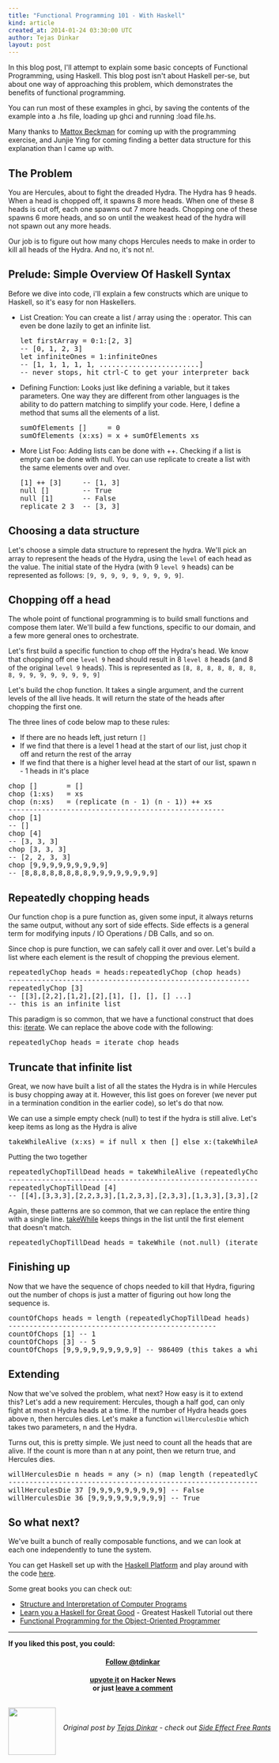 ```yaml
---
title: "Functional Programming 101 - With Haskell"
kind: article
created_at: 2014-01-24 03:30:00 UTC
author: Tejas Dinkar
layout: post
---
```

<p>In this blog post, I&#39;ll attempt to explain some basic concepts of Functional Programming, using Haskell. This blog post isn&#39;t about Haskell per-se, but about one way of approaching this problem, which demonstrates the benefits of functional programming.</p> <p>You can run most of these examples in ghci, by saving the contents of the example into a .hs file, loading up ghci and running :load file.hs.</p> <p>Many thanks to <a href="http://www.iit.edu/csl/cs/faculty/beckman_mattox.shtml">Mattox Beckman</a> for coming up with the programming exercise, and Junjie Ying for coming finding a better data structure for this explanation than I came up with.</p><h2 id='the-problem'>The Problem</h2><p>You are Hercules, about to fight the dreaded Hydra. The Hydra has 9 heads. When a head is chopped off, it spawns 8 more heads. When one of these 8 heads is cut off, each one spawns out 7 more heads. Chopping one of these spawns 6 more heads, and so on until the weakest head of the hydra will not spawn out any more heads.</p> <p>Our job is to figure out how many chops Hercules needs to make in order to kill all heads of the Hydra. And no, it&#39;s not n!.</p><h2 id='prelude-simple-overview-of-haskell-syntax'>Prelude: Simple Overview Of Haskell Syntax</h2><p>Before we dive into code, i&#39;ll explain a few constructs which are unique to Haskell, so it&#39;s easy for non Haskellers.</p> <ul><li>List Creation: You can create a list / array using the : operator. This can even be done lazily to get an infinite list. <script src="https://gist.github.com/24df70ad958b0ba87e37.js?file=basics-1.hs"></script><noscript>  <pre>let firstArray = 0:1:[2, 3]<br />-- [0, 1, 2, 3]<br />let infiniteOnes = 1:infiniteOnes<br />-- [1, 1, 1, 1, 1, ........................]<br />-- never stops, hit ctrl-C to get your interpreter back</pre></noscript></li><li>Defining Function: Looks just like defining a variable, but it takes parameters. One way they are different from other languages is the ability to do pattern matching to simplify your code. Here, I define a method that sums all the elements of a list. <script src="https://gist.github.com/24df70ad958b0ba87e37.js?file=basics-2.hs"></script><noscript>  <pre>sumOfElements []     = 0<br />sumOfElements (x:xs) = x + sumOfElements xs</pre></noscript></li><li>More List Foo: Adding lists can be done with ++. Checking if a list is empty can be done with null. You can use replicate to create a list with the same elements over and over. <script src="https://gist.github.com/24df70ad958b0ba87e37.js?file=basics-3.hs"></script><noscript>  <pre>[1] ++ [3]     -- [1, 3]<br />null []        -- True<br />null [1]       -- False<br />replicate 2 3  -- [3, 3]</pre></noscript></li></ul><h2 id='choosing-a-data-structure'>Choosing a data structure</h2><p>Let&#39;s choose a simple data structure to represent the hydra. We&#39;ll pick an array to represent the heads of the Hydra, using the <code>level</code> of each head as the value. The initial state of the Hydra (with 9 <code>level 9</code> heads) can be represented as follows: <code>[9, 9, 9, 9, 9, 9, 9, 9, 9]</code>.</p><h2 id='chopping-off-a-head'>Chopping off a head</h2><p>The whole point of functional programming is to build small functions and compose them later. We&#39;ll build a few functions, specific to our domain, and a few more general ones to orchestrate.</p> <p>Let&#39;s first build a specific function to chop off the Hydra&#39;s head. We know that chopping off one <code>level 9</code> head should result in 8 <code>level 8</code> heads (and 8 of the original <code>level 9</code> heads). This is represented as <code>[8, 8, 8, 8, 8, 8, 8, 8, 9, 9, 9, 9, 9, 9, 9, 9]</code></p> <p>Let&#39;s build the chop function. It takes a single argument, and the current levels of the all live heads. It will return the state of the heads after chopping the first one.</p> <p>The three lines of code below map to these rules:</p> <ul><li>If there are no heads left, just return <code>[]</code></li><li>If we find that there is a level 1 head at the start of our list, just chop it off and return the rest of the array</li><li>If we find that there is a higher level head at the start of our list, spawn n - 1 heads in it&#39;s place</li></ul> <p><script src="https://gist.github.com/24df70ad958b0ba87e37.js?file=chop.hs"></script><noscript>  <pre>chop []       = []<br />chop (1:xs)   = xs<br />chop (n:xs)   = (replicate (n - 1) (n - 1)) ++ xs<br />----------------------------------------------------<br />chop [1]<br />-- []<br />chop [4]<br />-- [3, 3, 3]<br />chop [3, 3, 3]<br />-- [2, 2, 3, 3]<br />chop [9,9,9,9,9,9,9,9,9]<br />-- [8,8,8,8,8,8,8,8,9,9,9,9,9,9,9,9]</pre></noscript></p><h2 id='repeatedly-chopping-heads'>Repeatedly chopping heads</h2><p>Our function chop is a pure function as, given some input, it always returns the same output, without any sort of side effects. Side effects is a general term for modifying inputs / IO Operations / DB Calls, and so on.</p> <p>Since chop is pure function, we can safely call it over and over. Let&#39;s build a list where each element is the result of chopping the previous element. <script src="https://gist.github.com/24df70ad958b0ba87e37.js?file=repeatedly-chop1.hs"></script><noscript>  <pre>repeatedlyChop heads = heads:repeatedlyChop (chop heads)<br />----------------------------------------------------------<br />repeatedlyChop [3]<br />-- [[3],[2,2],[1,2],[2],[1], [], [], [] ...]<br />-- this is an infinite list</pre></noscript></p> <p>This paradigm is so common, that we have a functional construct that does this: <a href="http://hackage.haskell.org/package/base-4.6.0.1/docs/Prelude.html#v:iterate">iterate</a>. We can replace the above code with the following: <script src="https://gist.github.com/24df70ad958b0ba87e37.js?file=repeatedly-chop2.hs"></script><noscript>  <pre>repeatedlyChop heads = iterate chop heads</pre></noscript></p><h2 id='truncate-that-infinite-list'>Truncate that infinite list</h2><p>Great, we now have built a list of all the states the Hydra is in while Hercules is busy chopping away at it. However, this list goes on forever (we never put in a termination condition in the earlier code), so let&#39;s do that now.</p> <p>We can use a simple empty check (null) to test if the hydra is still alive. Let&#39;s keep items as long as the Hydra is alive <script src="https://gist.github.com/24df70ad958b0ba87e37.js?file=takewhilealive.hs"></script><noscript>  <pre>takeWhileAlive (x:xs) = if null x then [] else x:(takeWhileAlive xs)</pre></noscript></p> <p>Putting the two together <script src="https://gist.github.com/24df70ad958b0ba87e37.js?file=iteratethroughheads.hs"></script><noscript>  <pre>repeatedlyChopTillDead heads = takeWhileAlive (repeatedlyChopTillDead heads)<br />----------------------------------------------------------------------------<br />repeatedlyChopTillDead [4]<br />-- [[4],[3,3,3],[2,2,3,3],[1,2,3,3],[2,3,3],[1,3,3],[3,3],[2,2,3],[1,2,3],[2,3],[1,3],[3],[2,2],[1,2],[2],[1]]</pre></noscript></p> <p>Again, these patterns are so common, that we can replace the entire thing with a single line. <a href="http://hackage.haskell.org/package/base-4.6.0.1/docs/Prelude.html#v:takeWhile">takeWhile</a> keeps things in the list until the first element that doesn&#39;t match. <script src="https://gist.github.com/24df70ad958b0ba87e37.js?file=repeatedly-simple.hs"></script><noscript>  <pre>repeatedlyChopTillDead heads = takeWhile (not.null) (iterate chop heads)</pre></noscript></p><h2 id='finishing-up'>Finishing up</h2><p>Now that we have the sequence of chops needed to kill that Hydra, figuring out the number of chops is just a matter of figuring out how long the sequence is. <script src="https://gist.github.com/24df70ad958b0ba87e37.js?file=count-chops.hs"></script><noscript>  <pre>countOfChops heads = length (repeatedlyChopTillDead heads)<br />--------------------------------------------------<br />countOfChops [1] -- 1<br />countOfChops [3] -- 5<br />countOfChops [9,9,9,9,9,9,9,9,9] -- 986409 (this takes a while)</pre></noscript></p><h2 id='extending'>Extending</h2><p>Now that we&#39;ve solved the problem, what next? How easy is it to extend this? Let&#39;s add a new requirement: Hercules, though a half god, can only fight at most n Hydra heads at a time. If the number of Hydra heads goes above n, then hercules dies. Let&#39;s make a function <code>willHerculesDie</code> which takes two parameters, n and the Hydra.</p> <p>Turns out, this is pretty simple. We just need to count all the heads that are alive. If the count is more than n at any point, then we return true, and Hercules dies. <script src="https://gist.github.com/24df70ad958b0ba87e37.js?file=herculeswilldie.hs"></script><noscript>  <pre>willHerculesDie n heads = any (> n) (map length (repeatedlyChopTillDead heads))<br />----------------------------------------------------------------------------<br />willHerculesDie 37 [9,9,9,9,9,9,9,9,9] -- False<br />willHerculesDie 36 [9,9,9,9,9,9,9,9,9] -- True</pre></noscript></p><h2 id='so-what-next'>So what next?</h2><p>We&#39;ve built a bunch of really composable functions, and we can look at each one independently to tune the system.</p> <p>You can get Haskell set up with the <a href="http://www.haskell.org/platform/">Haskell Platform</a> and play around with the code <a href="https://gist.github.com/gja/24df70ad958b0ba87e37/#file-hydra-hs">here</a>.</p> <p>Some great books you can check out:</p> <ul><li><a href="http://mitpress.mit.edu/sicp/full-text/book/book.html">Structure and Interpretation of Computer Programs</a></li><li><a href="http://learnyouahaskell.com/">Learn you a Haskell for Great Good</a> - Greatest Haskell Tutorial out there</li><li><a href="https://leanpub.com/fp-oo">Functional Programming for the Object-Oriented Programmer</a></li></ul> <p><hr /><b>If you liked this post, you could:</b><br /> <h4 style="text-align: center;">  <a class="twitter-follow-button" data-show-count="false" href="https://twitter.com/tdinkar">Follow @tdinkar</a></h4> <div style="text-align: center;">  <b><a href="http://news.ycombinator.com/item?id=7113259">upvote it</a> on Hacker News</b></div> <div style="text-align: center;">  <b>or just <a href="http://www.blogger.com/comment.g?blogID=9188785269813520484&postID=5931143789690992852">leave a comment</a></b></div> <br/></p><div class="author">
  <img src="http://nilenso.com/images/people/gja-200.png" style="width: 96px; height: 96;">
  <span style="position: absolute; padding: 32px 15px;">
    <i>Original post by <a href="http://twitter.com/tdinkar">Tejas Dinkar</a> - check out <a href="http://blog.gja.in/">Side Effect Free Rants</a></i>
  </span>
</div>
